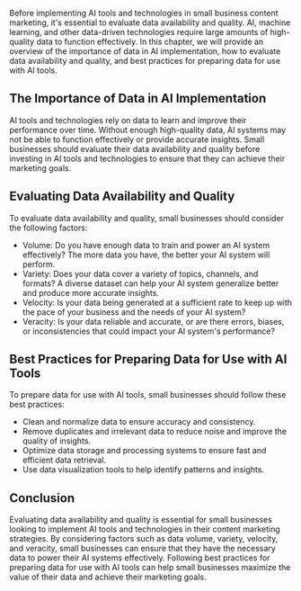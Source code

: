 
Before implementing AI tools and technologies in small business content marketing, it's essential to evaluate data availability and quality. AI, machine learning, and other data-driven technologies require large amounts of high-quality data to function effectively. In this chapter, we will provide an overview of the importance of data in AI implementation, how to evaluate data availability and quality, and best practices for preparing data for use with AI tools.

The Importance of Data in AI Implementation
-------------------------------------------

AI tools and technologies rely on data to learn and improve their performance over time. Without enough high-quality data, AI systems may not be able to function effectively or provide accurate insights. Small businesses should evaluate their data availability and quality before investing in AI tools and technologies to ensure that they can achieve their marketing goals.

Evaluating Data Availability and Quality
----------------------------------------

To evaluate data availability and quality, small businesses should consider the following factors:

* Volume: Do you have enough data to train and power an AI system effectively? The more data you have, the better your AI system will perform.
* Variety: Does your data cover a variety of topics, channels, and formats? A diverse dataset can help your AI system generalize better and produce more accurate insights.
* Velocity: Is your data being generated at a sufficient rate to keep up with the pace of your business and the needs of your AI system?
* Veracity: Is your data reliable and accurate, or are there errors, biases, or inconsistencies that could impact your AI system's performance?

Best Practices for Preparing Data for Use with AI Tools
-------------------------------------------------------

To prepare data for use with AI tools, small businesses should follow these best practices:

* Clean and normalize data to ensure accuracy and consistency.
* Remove duplicates and irrelevant data to reduce noise and improve the quality of insights.
* Optimize data storage and processing systems to ensure fast and efficient data retrieval.
* Use data visualization tools to help identify patterns and insights.

Conclusion
----------

Evaluating data availability and quality is essential for small businesses looking to implement AI tools and technologies in their content marketing strategies. By considering factors such as data volume, variety, velocity, and veracity, small businesses can ensure that they have the necessary data to power their AI systems effectively. Following best practices for preparing data for use with AI tools can help small businesses maximize the value of their data and achieve their marketing goals.

